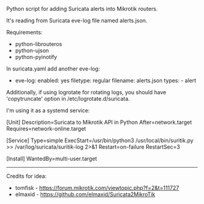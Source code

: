 Python script for adding Suricata alerts into Mikrotik routers.

It's reading from Suricata eve-log file named alerts.json.

Requirements:
- python-librouteros
- python-ujson
- python-pyinotify

In suricata.yaml add another eve-log:  
  - eve-log:
      enabled: yes
      filetype: regular
      filename: alerts.json
      types:
        - alert
        
Additionally, if using logrotate for rotating logs, you should have 'copytruncate' option in /etc/logrotate.d/suricata.

I'm using it as a systemd service:

[Unit]
Description=Suricata to Mikrotik API in Python
After=network.target
Requires=network-online.target

[Service]
Type=simple
ExecStart=/usr/bin/python3 /usr/local/bin/suritik.py >> /var/log/suricata/suritik-log 2>&1
Restart=on-failure
RestartSec=3

[Install]
WantedBy=multi-user.target

--------------------------------------------------------------------
Credits for idea:
- tomfisk - https://forum.mikrotik.com/viewtopic.php?f=2&t=111727
- elmaxid - https://github.com/elmaxid/Suricata2MikroTik
